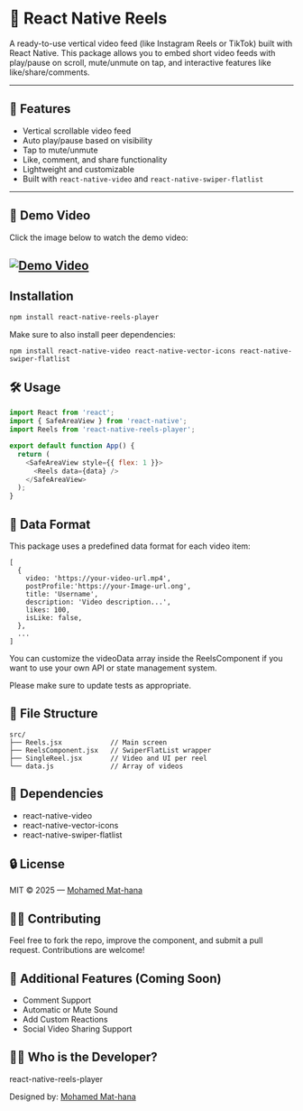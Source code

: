 # 📱 React Native Reels

A ready-to-use vertical video feed (like Instagram Reels or TikTok) built with React Native. This package allows you to embed short video feeds with play/pause on scroll, mute/unmute on tap, and interactive features like like/share/comments.

---
## 🚀 Features

- Vertical scrollable video feed
- Auto play/pause based on visibility
- Tap to mute/unmute
- Like, comment, and share functionality
- Lightweight and customizable
- Built with `react-native-video` and `react-native-swiper-flatlist`

---
## 🎥 Demo Video

Click the image below to watch the demo video:

[![Demo Video](https://via.placeholder.com/500x300.png?text=Click+to+Watch+Video)](https://d2j573v2dl06b0.cloudfront.net/v7j3x0%2Ffile%2F9821547da33508fd5344ad0593998ae1_a9f45b85f91fa973db42a8fe72b51b03.mp4?response-content-disposition=inline%3Bfilename%3D%229821547da33508fd5344ad0593998ae1_a9f45b85f91fa973db42a8fe72b51b03.mp4%22%3B&response-content-type=video%2Fmp4&Expires=1745185571&Signature=AGsE6H~uHH9WQ7~iGwHXL3EMCbSPEJ8YBECnZZSRBe69UCN8Y3J6kstcl8rqCKbbJlP9EFaXZVuJQTRKzsQTKf6o5uR3slqx~Q225a4iT0Ig0KJt0zKiSuTcksWwj89J4BqbPKg8V8owrDesGTb0767Znc8bfA3ar3qMPHdWg2n8Xerqr~HA9iKOF9Ra7oF5OrJ9W6yRHjTp1fJ2zN-lsyxbuEbTh-JqGOG-lGfoK-FPKpXJr2lsDNsRI6AnTjicSxoCzs2K6Gk0dT9VBxeEDoDt-HUPYv4VxynGp67WeVzXu3Vp6DtxOvdMdpjMTgjoEGMe7sLHcoBJV0fkdUuNbw__&Key-Pair-Id=APKAJT5WQLLEOADKLHBQ)
---

## Installation

 
```bash
npm install react-native-reels-player
```
Make sure to also install peer dependencies:
```
npm install react-native-video react-native-vector-icons react-native-swiper-flatlist
```

## 🛠️ Usage
 
```javascript
import React from 'react';
import { SafeAreaView } from 'react-native';
import Reels from 'react-native-reels-player';

export default function App() {
  return (
    <SafeAreaView style={{ flex: 1 }}>
      <Reels data={data} />
    </SafeAreaView>
  );
}
```

## 🧠 Data Format
This package uses a predefined data format for each video item:

```
[
  {
    video: 'https://your-video-url.mp4',
    postProfile:'https://your-Image-url.ong',
    title: 'Username',
    description: 'Video description...',
    likes: 100,
    isLike: false,
  },
  ...
]
```
You can customize the videoData array inside the ReelsComponent if you want to use your own API or state management system.

Please make sure to update tests as appropriate.

## 📁 File Structure
```
src/
├── Reels.jsx            // Main screen
├── ReelsComponent.jsx   // SwiperFlatList wrapper
├── SingleReel.jsx       // Video and UI per reel
└── data.js              // Array of videos
```
## 🧩 Dependencies
- react-native-video
- react-native-vector-icons
- react-native-swiper-flatlist



## 🔒 License

MIT © 2025 — [Mohamed Mat-hana](https://github.com/MohamedMat-hana)

## 👨‍💻 Contributing
Feel free to fork the repo, improve the component, and submit a pull request. Contributions are welcome!

## 🎨   Additional Features (Coming Soon)
- Comment Support
- Automatic or Mute Sound
- Add Custom Reactions
- Social Video Sharing Support
## 👨‍💻 Who is the Developer?
react-native-reels-player

Designed by: [Mohamed Mat-hana](https://github.com/MohamedMat-hana)
